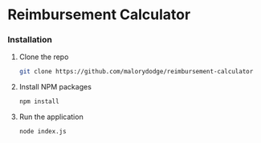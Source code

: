 # Reimbursement Calculator

### Installation

1. Clone the repo
   ```sh
   git clone https://github.com/malorydodge/reimbursement-calculator
   ```
2. Install NPM packages
   ```sh
   npm install
   ```
3. Run the application
   ```sh
   node index.js
   ```
